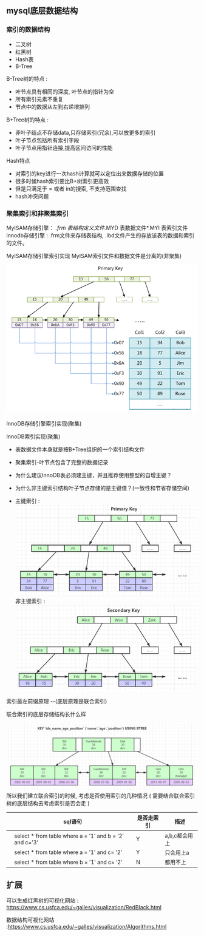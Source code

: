 ## mysql底层数据结构

### 索引的数据结构
- 二叉树
- 红黑树
- Hash表
- B-Tree

B-Tree树的特点 : 
+ 叶节点具有相同的深度, 叶节点的指针为空
+ 所有索引元素不重复
+ 节点中的数据从左到右递增排列

B+Tree树的特点 : 
+ 非叶子结点不存储data,只存储索引(冗余),可以放更多的索引
+ 叶子节点包括所有索引字段
+ 叶子节点用指针连接,提高区间访问的性能 

Hash特点

+ 对索引的key进行一次hash计算就可以定位出来数据存储的位置
+ 很多时候hash索引要比B+树索引更高效
+ 但是只满足于 = 或者 in的搜索, 不支持范围查找
+ hash冲突问题

### 聚集索引和非聚集索引
MyISAM存储引擎： *.frm 表结构定义文件*.MYD 表数据文件*.MYI 表索引文件
innodb存储引擎 : .frm文件来存储表结构, .ibd文件产生的存放该表的数据和索引的文件。

MyISAM存储引擎索引实现
MyISAM索引文件和数据文件是分离的(非聚集)

![image](assets/other/01.png)


InnoDB存储引擎索引实现(聚集)

InnoDB索引实现(聚集)
+ 表数据文件本身就是按B+Tree组织的一个索引结构文件
+ 聚集索引-叶节点包含了完整的数据记录
+ 为什么建议InnoDB表必须建主键，并且推荐使用整型的自增主键？
+ 为什么非主键索引结构叶子节点存储的是主键值？(一致性和节省存储空间)

+ 主键索引 : 
![image](assets/other/02.png)
非主键索引 : 
![image](assets/other/03.png)


索引最左前缀原理 --(底层原理是联合索引)

联合索引的底层存储结构长什么样 

![image](assets/other/04.png)
所以我们建立联合索引的时候, 考虑是否使用索引的几种情况 ( 需要结合联合索引树的底层结构去考虑索引是否会走 ) 

| | sql语句 | 是否走索引  | 描述 | 
|-----|-----|-----|----|
| |select * from table where a = '1' and b = ‘2’  and c='3' | Y | a,b,c都会用上 |
| |select * from table where a = '1' and c= ‘2’ | Y | 只会用上a | 
| | select * from table where b = '1' and c= ‘2’ | N | 都用不上 | 



## 扩展
可以生成红黑树的可视化网站 : https://www.cs.usfca.edu/~galles/visualization/RedBlack.html

数据结构可视化网站 :https://www.cs.usfca.edu/~galles/visualization/Algorithms.html

